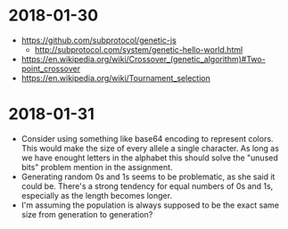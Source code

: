 # 2018-01-30

* https://github.com/subprotocol/genetic-js
    * http://subprotocol.com/system/genetic-hello-world.html
* https://en.wikipedia.org/wiki/Crossover_(genetic_algorithm)#Two-point_crossover
* https://en.wikipedia.org/wiki/Tournament_selection


# 2018-01-31

* Consider using something like base64 encoding to represent colors. This would
  make the size of every allele a single character. As long as we have enought
  letters in the alphabet this should solve the "unused bits" problem mention
  in the assignment.
* Generating random 0s and 1s seems to be problematic, as she said it could be.
  There's a strong tendency for equal numbers of 0s and 1s, especially as the
  length becomes longer.
* I'm assuming the population is always supposed to be the exact same size
  from generation to generation?
